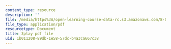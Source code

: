 ```yaml
---
content_type: resource
description: ''
file: /media/https%3A/open-learning-course-data-rc.s3.amazonaws.com/8-04-quantum-physics-i-spring-2016/1b01120889db1e5857dcb4a3ca667c38_VY-_xLxHQbA.pdf
file_type: application/pdf
resourcetype: Document
title: 3play pdf file
uid: 1b011208-89db-1e58-57dc-b4a3ca667c38
---
```

